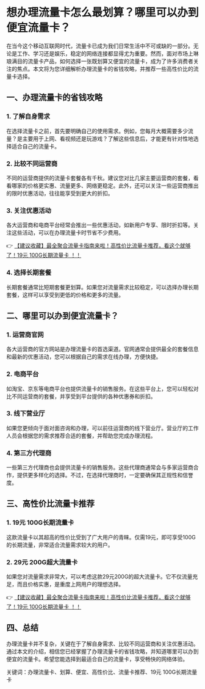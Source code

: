 # 想办理流量卡怎么最划算？哪里可以办到便宜流量卡？

在当今这个移动互联网时代，流量卡已成为我们日常生活中不可或缺的一部分。无论是工作、学习还是娱乐，稳定的网络连接都显得尤为重要。然而，面对市场上琳琅满目的流量卡产品，如何选择一张既划算又便宜的流量卡，成为了许多消费者关注的焦点。本文将为您详细解析办理流量卡的省钱攻略，并推荐一些高性价比的流量卡选择。

## 一、办理流量卡的省钱攻略

### 1. 了解自身需求
在选择流量卡之前，首先要明确自己的使用需求。例如，您每月大概需要多少流量？是主要用于上网、看视频还是玩游戏？了解这些信息后，才能更有针对性地选择适合自己的流量卡。

### 2. 比较不同运营商
不同的运营商提供的流量卡套餐各有千秋。建议您对比几家主要运营商的套餐，看看哪家的价格更实惠、流量更多、网络更稳定。此外，还可以关注一些运营商推出的限时优惠活动，往往能享受到更大的折扣。

### 3. 关注优惠活动
各大运营商和电商平台经常会推出一些优惠活动，如新用户专享、限时折扣等。关注这些活动，可以在办理流量卡时节省不少费用。

👉 [【建议收藏】最全聚合流量卡指南来啦！高性价比流量卡推荐，看这个就够了！19元 100G长期流量卡 ！！](https://bit.ly/Liuliangka)

### 4. 选择长期套餐
长期套餐通常比短期套餐更划算。如果您对流量需求比较稳定，可以选择办理长期套餐，这样可以享受到更低的价格和更多的流量。

## 二、哪里可以办到便宜流量卡？

### 1. 运营商官网
各大运营商的官方网站是办理流量卡的首选渠道。官网通常会提供最全的套餐信息和最新的优惠活动，您可以根据自己的需求在线办理，方便快捷。

### 2. 电商平台
如淘宝、京东等电商平台也提供流量卡的销售服务。在这些平台上，您可以轻松对比不同运营商的套餐，并享受到平台提供的各种优惠券和折扣。

### 3. 线下营业厅
如果您更倾向于面对面咨询和办理，可以前往运营商的线下营业厅。营业厅的工作人员会根据您的需求推荐合适的套餐，并帮助您完成办理流程。

### 4. 第三方代理商
一些第三方代理商也会提供流量卡的销售服务。这些代理商通常会与多家运营商合作，提供更多样化的选择。不过，在选择代理商时，一定要确保其正规性和信誉度。

## 三、高性价比流量卡推荐

### 1. 19元 100G长期流量卡
这款流量卡以其超高的性价比受到了广大用户的青睐。仅需19元，即可享受100G的长期流量，非常适合流量需求较大的用户。

### 2. 29元 200G超大流量卡
如果您对流量需求非常大，可以考虑这款29元200G的超大流量卡。它不仅流量充足，而且价格实惠，是重度上网用户的理想选择。

👉 [【建议收藏】最全聚合流量卡指南来啦！高性价比流量卡推荐，看这个就够了！19元 100G长期流量卡 ！！](https://bit.ly/Liuliangka)

## 四、总结

办理流量卡并不复杂，关键在于了解自身需求、比较不同运营商和关注优惠活动。通过本文的介绍，相信您已经掌握了办理流量卡的省钱攻略，并知道哪里可以办到便宜的流量卡。希望您能选择到最适合自己的流量卡，享受畅快的网络体验。

关键词：办理流量卡、划算、便宜、高性价比、流量卡推荐、19元 100G长期流量卡